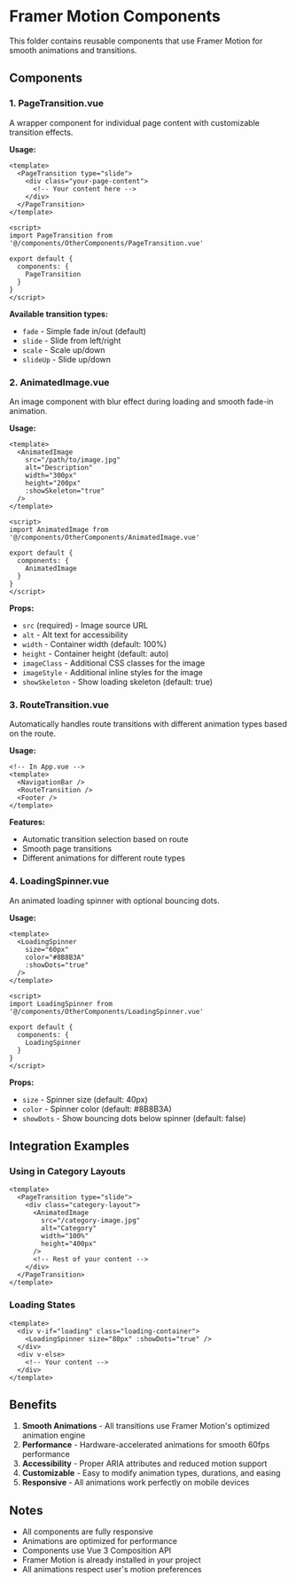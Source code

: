 # Framer Motion Components

This folder contains reusable components that use Framer Motion for smooth animations and transitions.

## Components

### 1. PageTransition.vue
A wrapper component for individual page content with customizable transition effects.

**Usage:**
```vue
<template>
  <PageTransition type="slide">
    <div class="your-page-content">
      <!-- Your content here -->
    </div>
  </PageTransition>
</template>

<script>
import PageTransition from '@/components/OtherComponents/PageTransition.vue'

export default {
  components: {
    PageTransition
  }
}
</script>
```

**Available transition types:**
- `fade` - Simple fade in/out (default)
- `slide` - Slide from left/right
- `scale` - Scale up/down
- `slideUp` - Slide up/down

### 2. AnimatedImage.vue
An image component with blur effect during loading and smooth fade-in animation.

**Usage:**
```vue
<template>
  <AnimatedImage
    src="/path/to/image.jpg"
    alt="Description"
    width="300px"
    height="200px"
    :showSkeleton="true"
  />
</template>

<script>
import AnimatedImage from '@/components/OtherComponents/AnimatedImage.vue'

export default {
  components: {
    AnimatedImage
  }
}
</script>
```

**Props:**
- `src` (required) - Image source URL
- `alt` - Alt text for accessibility
- `width` - Container width (default: 100%)
- `height` - Container height (default: auto)
- `imageClass` - Additional CSS classes for the image
- `imageStyle` - Additional inline styles for the image
- `showSkeleton` - Show loading skeleton (default: true)

### 3. RouteTransition.vue
Automatically handles route transitions with different animation types based on the route.

**Usage:**
```vue
<!-- In App.vue -->
<template>
  <NavigationBar />
  <RouteTransition />
  <Footer />
</template>
```

**Features:**
- Automatic transition selection based on route
- Smooth page transitions
- Different animations for different route types

### 4. LoadingSpinner.vue
An animated loading spinner with optional bouncing dots.

**Usage:**
```vue
<template>
  <LoadingSpinner 
    size="60px" 
    color="#8B8B3A" 
    :showDots="true" 
  />
</template>

<script>
import LoadingSpinner from '@/components/OtherComponents/LoadingSpinner.vue'

export default {
  components: {
    LoadingSpinner
  }
}
</script>
```

**Props:**
- `size` - Spinner size (default: 40px)
- `color` - Spinner color (default: #8B8B3A)
- `showDots` - Show bouncing dots below spinner (default: false)

## Integration Examples

### Using in Category Layouts
```vue
<template>
  <PageTransition type="slide">
    <div class="category-layout">
      <AnimatedImage
        src="/category-image.jpg"
        alt="Category"
        width="100%"
        height="400px"
      />
      <!-- Rest of your content -->
    </div>
  </PageTransition>
</template>
```

### Loading States
```vue
<template>
  <div v-if="loading" class="loading-container">
    <LoadingSpinner size="80px" :showDots="true" />
  </div>
  <div v-else>
    <!-- Your content -->
  </div>
</template>
```

## Benefits

1. **Smooth Animations** - All transitions use Framer Motion's optimized animation engine
2. **Performance** - Hardware-accelerated animations for smooth 60fps performance
3. **Accessibility** - Proper ARIA attributes and reduced motion support
4. **Customizable** - Easy to modify animation types, durations, and easing
5. **Responsive** - All animations work perfectly on mobile devices

## Notes

- All components are fully responsive
- Animations are optimized for performance
- Components use Vue 3 Composition API
- Framer Motion is already installed in your project
- All animations respect user's motion preferences 